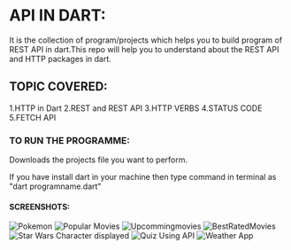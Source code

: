 # API IN DART:
It is the collection of program/projects  which helps you to build program of REST API in dart.This repo will help you to understand about the REST API and HTTP packages in dart.

## TOPIC COVERED:

1.HTTP in Dart
2.REST and REST API 
3.HTTP VERBS
4.STATUS CODE
5.FETCH API

### TO RUN THE PROGRAMME:

Downloads the projects file you want to perform.

If you have install dart in your machine then type command in terminal as "dart programname.dart"

#### SCREENSHOTS:

![Pokemon](https://user-images.githubusercontent.com/82046769/214539507-e8fd06ac-3c0e-4037-b5c5-cbd94f17aa5e.png)
![Popular Movies](https://user-images.githubusercontent.com/82046769/214554776-d6f55707-bb5f-4b60-a6ad-12c3c57ccce4.png)
![Upcommingmovies](https://user-images.githubusercontent.com/82046769/214554809-3ec69cd9-ffc2-4018-b8c4-65cd93163156.png)
![BestRatedMovies](https://user-images.githubusercontent.com/82046769/214554838-048b9f2a-910f-4385-a7fe-955254def1eb.png)
![Star Wars Character displayed](https://user-images.githubusercontent.com/82046769/214605236-fb301fd0-3f03-4396-a337-7135f90abdaa.png)
![Quiz Using API](https://user-images.githubusercontent.com/82046769/214753130-7b6c7e12-6d45-4328-8495-1f3544bd0347.png)
![Weather App](https://user-images.githubusercontent.com/82046769/214786199-c6744078-588e-4267-b7c9-1468e26b4706.png)









